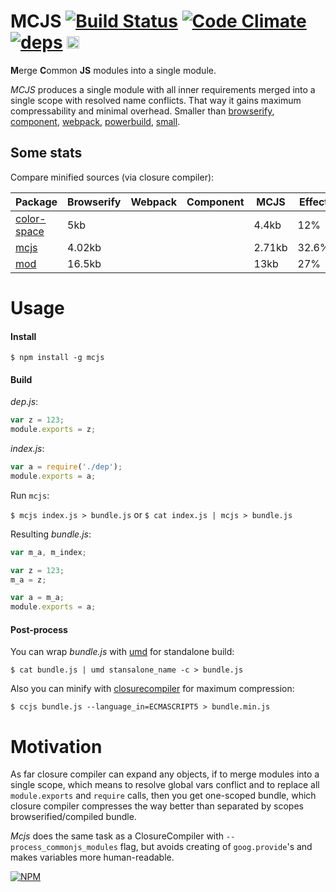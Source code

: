 # MCJS [![Build Status](https://travis-ci.org/dfcreative/mcjs.svg?branch=master)](https://travis-ci.org/dfcreative/mcjs) [![Code Climate](https://codeclimate.com/github/dfcreative/mcjs/badges/gpa.svg)](https://codeclimate.com/github/dfcreative/mcjs) [![deps](https://david-dm.org/dfcreative/mcjs.svg)](https://david-dm.org/dfcreative/mcjs) <a href="UNLICENSE"><img src="http://upload.wikimedia.org/wikipedia/commons/6/62/PD-icon.svg" width="20"/></a>

**M**erge **C**ommon **JS** modules into a single module.

_MCJS_ produces a single module with all inner requirements merged into a single scope with resolved name conflicts. That way it gains maximum compressability and minimal overhead. Smaller than [browserify](), [component](), [webpack](), [powerbuild](), [small](https://www.npmjs.com/package/small).

## Some stats

Compare minified sources (via closure compiler):

| Package | Browserify | Webpack | Component | MCJS | Effect |
|---|---|---|---|---|---|
| [color-space](https://github.com/dfcreative/color-space) | 5kb |  |  | 4.4kb | 12% |
| [mcjs](https://github.com/dfcreative/color-space) | 4.02kb |  |  | 2.71kb | 32.6% |
| [mod](https://github.com/dfcreative/mod) | 16.5kb |  |  | 13kb | 27% |


# Usage

#### Install

`$ npm install -g mcjs`


#### Build

_dep.js_:

```js
var z = 123;
module.exports = z;
```

_index.js_:
```js
var a = require('./dep');
module.exports = a;
```

Run `mcjs`:

`$ mcjs index.js > bundle.js`
or
`$ cat index.js | mcjs > bundle.js`


Resulting _bundle.js_:

```js
var m_a, m_index;

var z = 123;
m_a = z;

var a = m_a;
module.exports = a;
```


#### Post-process

You can wrap _bundle.js_ with [umd](https://github.com/ForbesLindesay/umd) for standalone build:

```
$ cat bundle.js | umd stansalone_name -c > bundle.js
```

Also you can minify with [closurecompiler](https://github.com/dcodeIO/ClosureCompiler.js) for maximum compression:

```
$ ccjs bundle.js --language_in=ECMASCRIPT5 > bundle.min.js
```


# Motivation

As far closure compiler can expand any objects, if to merge modules into a single scope, which means to resolve global vars conflict and to replace all `module.exports` and `require` calls, then you get one-scoped bundle, which closure compiler compresses the way better than separated by scopes browserified/compiled bundle.

_Mcjs_ does the same task as a ClosureCompiler with `--process_commonjs_modules` flag, but avoids creating of `goog.provide`'s and makes variables more human-readable.


[![NPM](https://nodei.co/npm/mcjs.png?downloads=true&downloadRank=true&stars=true)](https://nodei.co/npm/mcjs/)